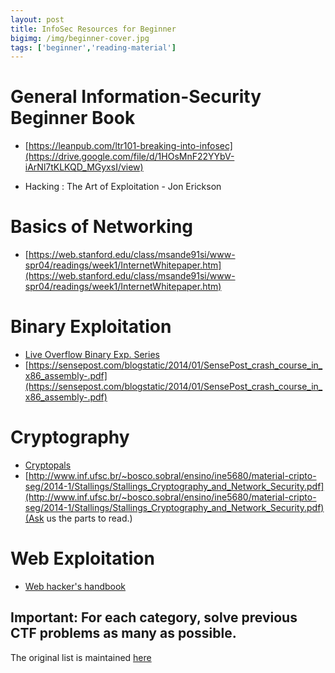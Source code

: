 ```yaml
---
layout: post
title: InfoSec Resources for Beginner
bigimg: /img/beginner-cover.jpg
tags: ['beginner','reading-material']
---
```


# General Information-Security Beginner Book 
  * [https://leanpub.com/ltr101-breaking-into-infosec](https://drive.google.com/file/d/1HOsMnF22YYbV-iArNl7tKLKQD_MGyxsI/view)

  * Hacking : The Art of Exploitation - Jon Erickson


# Basics of Networking
  * [https://web.stanford.edu/class/msande91si/www-spr04/readings/week1/InternetWhitepaper.htm](https://web.stanford.edu/class/msande91si/www-spr04/readings/week1/InternetWhitepaper.htm)

# Binary Exploitation
  * [Live Overflow Binary Exp. Series](https://www.youtube.com/watch?v=iyAyN3GFM7A&list=PLhixgUqwRTjxglIswKp9mpkfPNfHkzyeN)
  * [https://sensepost.com/blogstatic/2014/01/SensePost_crash_course_in_x86_assembly-.pdf](https://sensepost.com/blogstatic/2014/01/SensePost_crash_course_in_x86_assembly-.pdf)

# Cryptography
  * [Cryptopals](http://cryptopals.com/)
  * [http://www.inf.ufsc.br/~bosco.sobral/ensino/ine5680/material-cripto-seg/2014-1/Stallings/Stallings_Cryptography_and_Network_Security.pdf](http://www.inf.ufsc.br/~bosco.sobral/ensino/ine5680/material-cripto-seg/2014-1/Stallings/Stallings_Cryptography_and_Network_Security.pdf)(Ask us the parts to read.)


# Web Exploitation
  * [Web hacker's handbook](https://archive.org/download/TheWebApplicationHackersHandbook2ndEdition/The%20web%20application%20hackers%20handbook%20%282nd%20Edition%29.pdf)

## Important: For each category, solve previous CTF problems as many as possible.



The original list is maintained [here](https://docs.google.com/document/d/1R3UXBuYUiH55HzY2t9n5qUs8zwkRuIykb3iYFXc3iPM/)